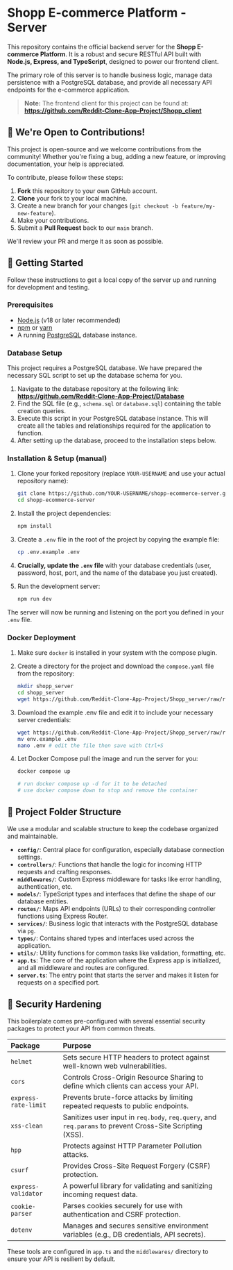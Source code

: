 # Shopp E-commerce Platform - Server

This repository contains the official backend server for the **Shopp E-commerce Platform**. It is a robust and secure RESTful API built with **Node.js, Express, and TypeScript**, designed to power our frontend client.

The primary role of this server is to handle business logic, manage data persistence with a PostgreSQL database, and provide all necessary API endpoints for the e-commerce application.

> **Note:** The frontend client for this project can be found at: **https://github.com/Reddit-Clone-App-Project/Shopp_client**

## 🤝 We're Open to Contributions!

This project is open-source and we welcome contributions from the community! Whether you're fixing a bug, adding a new feature, or improving documentation, your help is appreciated.

To contribute, please follow these steps:
1.  **Fork** this repository to your own GitHub account.
2.  **Clone** your fork to your local machine.
3.  Create a new branch for your changes (`git checkout -b feature/my-new-feature`).
4.  Make your contributions.
5.  Submit a **Pull Request** back to our `main` branch.

We'll review your PR and merge it as soon as possible.

## 🚀 Getting Started

Follow these instructions to get a local copy of the server up and running for development and testing.

### Prerequisites

- [Node.js](https://nodejs.org/) (v18 or later recommended)
- [npm](https://www.npmjs.com/) or [yarn](https://yarnpkg.com/)
- A running [PostgreSQL](https://www.postgresql.org/) database instance.

### Database Setup

This project requires a PostgreSQL database. We have prepared the necessary SQL script to set up the database schema for you.

1.  Navigate to the database repository at the following link: **https://github.com/Reddit-Clone-App-Project/Database**
2.  Find the SQL file (e.g., `schema.sql` or `database.sql`) containing the table creation queries.
3.  Execute this script in your PostgreSQL database instance. This will create all the tables and relationships required for the application to function.
4.  After setting up the database, proceed to the installation steps below.

### Installation & Setup (manual)

1.  Clone your forked repository (replace `YOUR-USERNAME` and use your actual repository name):
    ```sh
    git clone https://github.com/YOUR-USERNAME/shopp-ecommerce-server.git
    cd shopp-ecommerce-server
    ```

2.  Install the project dependencies:
    ```sh
    npm install
    ```

3.  Create a `.env` file in the root of the project by copying the example file:
    ```sh
    cp .env.example .env
    ```

4.  **Crucially, update the `.env` file** with your database credentials (user, password, host, port, and the name of the database you just created).

5.  Run the development server:
    ```sh
    npm run dev
    ```
The server will now be running and listening on the port you defined in your `.env` file.

### Docker Deployment

1.  Make sure `docker` is installed in your system with the compose plugin.

2.  Create a directory for the project and download the `compose.yaml` file from the repository:
    ```sh
    mkdir shopp_server
    cd shopp_server
    wget https://github.com/Reddit-Clone-App-Project/Shopp_server/raw/refs/heads/main/compose.yaml
    ```

3.  Download the example .env file and edit it to include your necessary server credentials:
    ```sh
    wget https://github.com/Reddit-Clone-App-Project/Shopp_server/raw/refs/heads/main/env.example
    mv env.example .env
    nano .env # edit the file then save with Ctrl+S
    ```

4.  Let Docker Compose pull the image and run the server for you:
    ```sh
    docker compose up

    # run docker compose up -d for it to be detached
    # use docker compose down to stop and remove the container
    ```

## 📁 Project Folder Structure

We use a modular and scalable structure to keep the codebase organized and maintainable.

-   **`config/`**: Central place for configuration, especially database connection settings.
-   **`controllers/`**: Functions that handle the logic for incoming HTTP requests and crafting responses.
-   **`middlewares/`**: Custom Express middleware for tasks like error handling, authentication, etc.
-   **`models/`**: TypeScript types and interfaces that define the shape of our database entities.
-   **`routes/`**: Maps API endpoints (URLs) to their corresponding controller functions using Express Router.
-   **`services/`**: Business logic that interacts with the PostgreSQL database via `pg`.
-   **`types/`**: Contains shared types and interfaces used across the application.
-   **`utils/`**: Utility functions for common tasks like validation, formatting, etc.
-   **`app.ts`**: The core of the application where the Express app is initialized, and all middleware and routes are configured.
-   **`server.ts`**: The entry point that starts the server and makes it listen for requests on a specified port.

## 🔐 Security Hardening

This boilerplate comes pre-configured with several essential security packages to protect your API from common threats.

| Package | Purpose |
| :--- | :--- |
| `helmet` | Sets secure HTTP headers to protect against well-known web vulnerabilities. |
| `cors` | Controls Cross-Origin Resource Sharing to define which clients can access your API. |
| `express-rate-limit`| Prevents brute-force attacks by limiting repeated requests to public endpoints. |
| `xss-clean` | Sanitizes user input in `req.body`, `req.query`, and `req.params` to prevent Cross-Site Scripting (XSS). |
| `hpp` | Protects against HTTP Parameter Pollution attacks. |
| `csurf` | Provides Cross-Site Request Forgery (CSRF) protection. |
| `express-validator` | A powerful library for validating and sanitizing incoming request data. |
| `cookie-parser` | Parses cookies securely for use with authentication and CSRF protection. |
| `dotenv` | Manages and secures sensitive environment variables (e.g., DB credentials, API secrets). |

These tools are configured in `app.ts` and the `middlewares/` directory to ensure your API is resilient by default.
